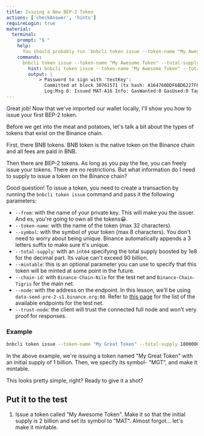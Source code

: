 ```yaml
---
title: Issuing a New BEP-2 Token
actions: ['checkAnswer', 'hints']
requireLogin: true
material:
  terminal:
    prompt: "$ "
    help:
      You should probably run `bnbcli token issue --token-name "My Awesome Token" --total-supply 200000000000000000 --symbol "MAT" --mintable --from testKey --chain-id=Binance-Chain-Nile --node=data-seed-pre-2-s1.binance.org:80 --trust-node`.
    commands:
      bnbcli token issue --token-name "My Awesome Token" --total-supply 200000000000000000 --symbol "MAT" --mintable --from testKey --chain-id=Binance-Chain-Nile --node=data-seed-pre-2-s1.binance.org:80 --trust-node:
        hint: bnbcli token issue --token-name "My Awesome Token" --total-supply 200000000000000000 --symbol "MAT" --mintable --from testKey --chain-id=Binance-Chain-Nile --node=data-seed-pre-2-s1.binance.org:80 --trust-node
        output: |
            > Password to sign with 'testKey':
              Committed at block 30761571 (tx hash: A164760DDF6BD6227F670CCBA2252EDA818D7D943A629881DDEC1B22F536B1F1, response: {Code:0 Data:[123 34 110 97 109 101 34 58 34 66 84 69 34 44 34 115 121 109 98 111 108 34 58 34 66 84 69 45 65 49 54 34 44 34 111 114 105 103 105 110 97 108 95 115 121 109 98 111 108 34 58 34 66 84 69 34 44 34 116 111 116 97 108 95 115 117 112 112 108 121 34 58 34 49 48 48 48 48 48 48 48 48 48 46 48 48 48 48 48 48 48 48 34 44 34 111 119 110 101 114 34 58 34 116 98 110 98 49 55 56 122 99 122 57 110 104 117 117 102 100 116 107 55 101 115 121 50 50 114 101 108 53 107 56 122 112 115 118 113 101 108 114 53 57 54 119 34 44 34 109 105 110 116 97 98 108 101 34 58 116 114 117 101 125] 
              Log:Msg 0: Issued MAT-A16 Info: GasWanted:0 GasUsed:0 Tags:[{Key:[97 99 116 105 111 110] Value:[105 115 115 117 101 77 115 103] XXX_NoUnkeyedLiteral:{} XXX_unrecognized:[] XXX_sizecache:0}] Codespace: XXX_NoUnkeyedLiteral:{} XXX_unrecognized:[] XXX_sizecache:0})
---
```


Great job! Now that we've imported our wallet locally, I'll show you how to issue your first BEP-2 token.


Before we get into the meat and potatoes, let's talk a bit about the types of tokens that exist on the Binance chain.

First, there BNB tokens. BNB token is the native token on the Binance chain and all fees are paid in BNB.

Then there are BEP-2 tokens. As long as you pay the fee, you can freely issue your tokens. There are no restrictions. But what information do I need to supply to issue a token on the Binance chain?

Good question! To issue a token, you need to create a transaction by running the `bnbcli token issue` command and pass it the following parameters:

* `--from`: with the name of your private key. This will make you the issuer. And es, you're going to own all the tokens😀.
* `--token-name`: with the name of the token (max 32 characters).
* `--symbol`: with the symbol of your token (max 8 characters). You don't need to worry about being unique. Binance automatically appends a 3 letters suffix to make sure it's unique.
* `--total-supply`: with an `int64` specifying the total supply boosted by 1e8 for the decimal part. Its value can't exceed 90 billion.
* `--mintable`: this is an optional parameter you can use to specify that this token will be minted at some point in the future.
* `--chain-id`:  with `Binance-Chain-Nile` for the test net and `Binance-Chain-Tigris` for the main net.
* `--node`: with the address on the endpoint. In this lesson, we'll be using `data-seed-pre-2-s1.binance.org:80`. Refer to <a href="https://testnet-dex.binance.org/api/v1/peers" target=”_blank”> this page</a> for the list of the available endpoints for the test net.
* `--trust-node`: the client will trust the connected full node and won't very proof for responses.

### Example

```bash
bnbcli token issue --token-name "My Great Token" --total-supply 100000000000000000 --symbol "MGT" --mintable --from testKey --chain-id=Binance-Chain-Nile --node=data-seed-pre-2-s1.binance.org:80 --trust-node
```

In the above example, we're issuing a token named "My Great Token" with an initial supply of 1 billion. Then, we specify its symbol- "MGT", and make it mintable.


This looks pretty simple, right? Ready to give it a shot?

## Put it to the test

1. Issue a token called "My Awesome Token". Make it so that the initial supply is 2 billion and set its symbol to "MAT". Almost forgot... let's make it mintable.